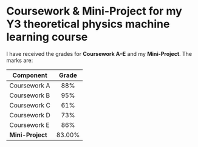 # Coursework & Mini-Project for my Y3 theoretical physics machine learning course

I have received the grades for **Coursework A–E** and my **Mini-Project**. The marks are:

| Component        | Grade |
|------------------|:-----:|
| Coursework A     | 88%   |
| Coursework B     | 95%   |
| Coursework C     | 61%   |
| Coursework D     | 73%   |
| Coursework E     | 86%   |
| **Mini-Project** | 83.00% |
